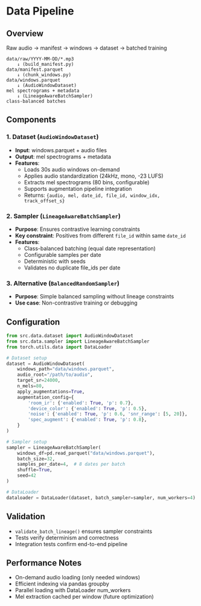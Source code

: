 # Data Pipeline

## Overview
Raw audio → manifest → windows → dataset → batched training

```
data/raw/YYYY-MM-DD/*.mp3
    ↓ (build_manifest.py)
data/manifest.parquet
    ↓ (chunk_windows.py)  
data/windows.parquet
    ↓ (AudioWindowDataset)
mel spectrograms + metadata
    ↓ (LineageAwareBatchSampler)
class-balanced batches
```

## Components

### 1. Dataset (`AudioWindowDataset`)
- **Input**: windows.parquet + audio files
- **Output**: mel spectrograms + metadata
- **Features**:
  - Loads 30s audio windows on-demand
  - Applies audio standardization (24kHz, mono, -23 LUFS)
  - Extracts mel spectrograms (80 bins, configurable)
  - Supports augmentation pipeline integration
  - Returns: `{audio, mel, date_id, file_id, window_idx, track_offset_s}`

### 2. Sampler (`LineageAwareBatchSampler`)
- **Purpose**: Ensures contrastive learning constraints
- **Key constraint**: Positives from different `file_id` within same `date_id`
- **Features**:
  - Class-balanced batching (equal date representation)
  - Configurable samples per date
  - Deterministic with seeds
  - Validates no duplicate file_ids per date

### 3. Alternative (`BalancedRandomSampler`)
- **Purpose**: Simple balanced sampling without lineage constraints
- **Use case**: Non-contrastive training or debugging

## Configuration

```python
from src.data.dataset import AudioWindowDataset
from src.data.sampler import LineageAwareBatchSampler
from torch.utils.data import DataLoader

# Dataset setup
dataset = AudioWindowDataset(
    windows_path="data/windows.parquet",
    audio_root="/path/to/audio",
    target_sr=24000,
    n_mels=80,
    apply_augmentations=True,
    augmentation_config={
        'room_ir': {'enabled': True, 'p': 0.7},
        'device_color': {'enabled': True, 'p': 0.5},
        'noise': {'enabled': True, 'p': 0.6, 'snr_range': [5, 20]},
        'spec_augment': {'enabled': True, 'p': 0.8},
    }
)

# Sampler setup
sampler = LineageAwareBatchSampler(
    windows_df=pd.read_parquet("data/windows.parquet"),
    batch_size=32,
    samples_per_date=4,  # 8 dates per batch
    shuffle=True,
    seed=42
)

# DataLoader
dataloader = DataLoader(dataset, batch_sampler=sampler, num_workers=4)
```

## Validation
- `validate_batch_lineage()` ensures sampler constraints
- Tests verify determinism and correctness
- Integration tests confirm end-to-end pipeline

## Performance Notes
- On-demand audio loading (only needed windows)
- Efficient indexing via pandas groupby
- Parallel loading with DataLoader num_workers
- Mel extraction cached per window (future optimization)
